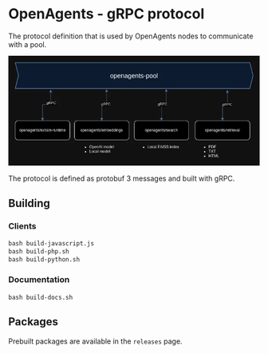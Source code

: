 # OpenAgents - gRPC protocol

The protocol definition that is used by OpenAgents nodes to communicate with a pool.

![Connection between pools and nodes](media/pool-nodes-conn.webp)


The protocol is defined as protobuf 3 messages and built with gRPC.

## Building

### Clients

```
bash build-javascript.js
bash build-php.sh
bash build-python.sh
```

### Documentation
```
bash build-docs.sh
```

## Packages

Prebuilt packages are available in the `releases` page.